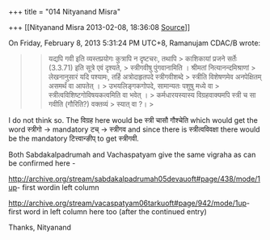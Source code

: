 +++
title = "014 Nityanand Misra"

+++
[[Nityanand Misra	2013-02-08, 18:36:08 [Source](https://groups.google.com/g/bvparishat/c/e9gXaf8pMqQ)]]



  
On Friday, February 8, 2013 5:31:24 PM UTC+8, Ramanujam CDAC/B wrote:

> 
> > 
> > यद्यपि गवी इति व्यस्तप्रयोगः कुत्रापि न दृष्टचरः, तथापि >
> काशिकायां प्रजने सर्तेः (3.3.71) इति सूत्रे एवं दृश्यते, >
> स्त्रीगवीषु पुंगवानामिति । श्रीमतां नित्यानन्दमिश्राणां >
> लेखनानुसारं यदि पश्यामः, तर्हि अत्रोदाहृतपदे स्त्रीगवीशब्दे >
> स्त्रीति विशेषणमेव अनपेक्षितम् असमर्थं वा आपतेत् । >
> उभयलिङ्गकगोपदे, सामान्यतः पशुषु मध्ये वा > स्त्रीत्वविशिष्टगोविषयकत्वमिति वा भवेत् । >
> कर्मधारयस्यास्य विग्रहवाक्यमपि स्त्री च सा गवीति (गौरिति?) वक्तव्यं > स्यात् वा ?। >
> 
> > 

I do not think so. The विग्रह here would be स्त्री चासौ गौश्चेति which would get the word स्त्रीगो -> mandatory टच् -> स्त्रीगव and since there is स्त्रीत्वविवक्षा there would be the mandatory टित्त्वान्ङीप् to get स्त्रीगवी.



Both Sabdakalpadrumah and Vachaspatyam give the same vigraha as can be confirmed here -



<http://archive.org/stream/sabdakalpadrumah05devauoft#page/438/mode/1up>- first wordin left column



<http://archive.org/stream/vacaspatyam06tarkuoft#page/942/mode/1up>- first word in left column here too (after the continued entry)



Thanks, Nityanand





